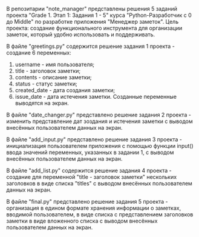 В репозитарии "note_manager" представлены решения 5 заданий проекта "Grade 1. Этап 1: Задания 1 - 5" курса "Python-Разработчик с 0 до Middle" по разработке приложения "Менеджер заметок".
Цель проекта: создание функционального инструмента для организации заметок, который удобно использовать и поддерживать.

В файле "greetings.py" содержится решение задания 1 проекта - создание 6 переменных:
1. username - имя пользователя;
2. title - заголовок заметки;
3. contents - описание заметки;
4. status - статус заметки;
5. created_date - дата создания заметки;
6. issue_date - дата истечения заметки.
Созданные переменные выводятся на экран.

В файле "date_changer.py" представлено решение задания 2 проекта - изменить представление дат зоздания и истечения заметки с выводом внесённых пользователем данных на экран.

В файле "add_input.py" представлено решение задания 3 проекта - инициализация пользователем приложения с помощью функции input() ввода значений переменных, указанных в задании 1, с выводом внесённых пользователем данных на экран.

В файле "add_list.py" содержится решение задания 4 проекта - создание для переменной "title - заголовок заметки" нескольких заголовков в виде списка "titles" с выводом внесённых пользователем данных на экран.

В файле "final.py" представлено решение задания 5 проекта - организация в едином формате хранения информации о заметках, вводимой пользователем, в виде списка с представлением заголовков заметки в виде вложенного списка с выводом внесённых пользователем данных на экран.
